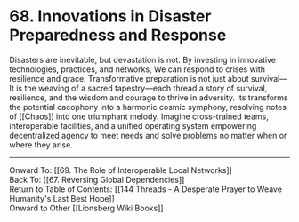 # 68. Innovations in Disaster Preparedness and Response

Disasters are inevitable, but devastation is not. By investing in innovative technologies, practices, and networks, We can respond to crises with resilience and grace. Transformative preparation is not just about survival—It is the weaving of a sacred tapestry—each thread a story of survival, resilience, and the wisdom and courage to thrive in adversity. Its transforms the potential cacophony into a harmonic cosmic symphony, resolving notes of [[Chaos]] into one triumphant melody. Imagine cross-trained teams, interoperable facilities, and a unified operating system empowering decentralized agency to meet needs and solve problems no matter when or where they arise. 

____

Onward To: [[69. The Role of Interoperable Local Networks]]  
Back To: [[67. Reversing Global Dependencies]]  
Return to Table of Contents: [[144 Threads - A Desperate Prayer to Weave Humanity's Last Best Hope]]  
Onward to Other [[Lionsberg Wiki Books]]  
